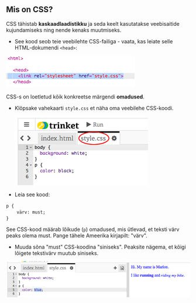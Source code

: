 ## Mis on CSS?

CSS tähistab **kaskaadlaadistikku** ja seda keelt kasutatakse veebisaitide kujundamiseks ning nende kenaks muutmiseks.

+ See kood seob teie veebilehte CSS-failiga - vaata, kas leiate selle HTML-dokumendi `<head>`:

![ekraanipilt](images/birthday-css-link.png)

CSS-s on loetletud kõik konkreetse märgendi **omadused**.

+ Klõpsake vahekaarti `style.css` et näha oma veebilehe CSS-koodi.
    
    ![ekraanipilt](images/birthday-css-tab.png)

+ Leia see kood:

```html
p {
    värv: must;
}
```

See CSS-kood määrab lõikude (`p`) omadused, mis ütlevad, et teksti värv peaks olema must. Pange tähele Ameerika kirjapilt: "värv".

+ Muuda sõna "must" CSS-koodina "siniseks". Peaksite nägema, et kõigi lõigete tekstivärv muutub siniseks.

![ekraanipilt](images/birthday-edit-css.png)